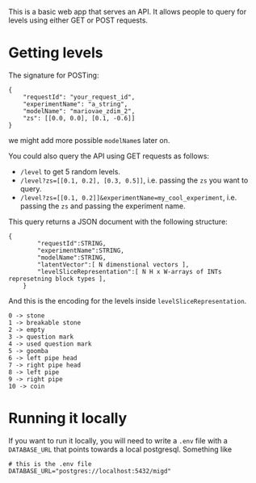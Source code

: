 This is a basic web app that serves an API. It allows people to query for levels using either GET or POST requests.

# Getting levels

The signature for POSTing:
```
{
    "requestId": "your_request_id",
    "experimentName": "a_string",
    "modelName": "mariovae_zdim_2",
    "zs": [[0.0, 0.0], [0.1, -0.6]]
}
```
we might add more possible `modelName`s later on.

You could also query the API using GET requests as follows:
- `/level` to get 5 random levels.
- `/level?zs=[[0.1, 0.2], [0.3, 0.5]]`, i.e. passing the `zs` you want to query.
- `/level?zs=[[0.1, 0.2]]&experimentName=my_cool_experiment`, i.e. passing the `zs` and passing the experiment name.

This query returns a JSON document with the following structure:

```
{
        "requestId":STRING,
        "experimentName":STRING,
        "modelName":STRING,
        "latentVector":[ N dimenstional vectors ],
        "levelSliceRepresentation":[ N H x W-arrays of INTs represetning block types ],
    }
```

And this is the encoding for the levels inside `levelSliceRepresentation`.

```
0 -> stone
1 -> breakable stone
2 -> empty
3 -> question mark
4 -> used question mark
5 -> goomba
6 -> left pipe head
7 -> right pipe head
8 -> left pipe
9 -> right pipe
10 -> coin
```

# Running it locally

If you want to run it locally, you will need to write a `.env` file with a `DATABASE_URL` that points towards a local postgresql. Something like

```
# this is the .env file
DATABASE_URL="postgres://localhost:5432/migd"
```

